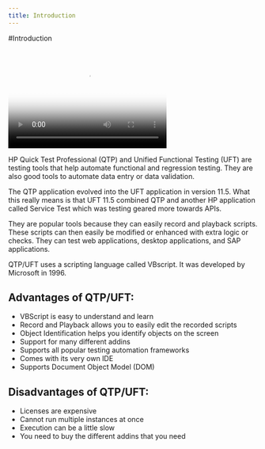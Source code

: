 ```yaml
---
title: Introduction
---
```


#Introduction

<video src="https://youtu.be/4ApSX65jSc0" poster="https://cloud.githubusercontent.com/assets/10998057/10165563/9d02d044-6685-11e5-85c5-de93f21a4707.PNG" width="320" height="200" controls preload></video>


HP Quick Test Professional (QTP) and Unified Functional Testing (UFT) are testing tools that help automate functional and regression testing. They are also good tools to automate data entry or data validation. 

The QTP application evolved into the UFT application in version 11.5. What this really means is that UFT 11.5 combined QTP and another HP application called Service Test which was testing geared more towards APIs. 

They are popular tools because they can easily record and playback scripts. These scripts can then easily be modified or enhanced with extra logic or checks. They can test web applications, desktop applications, and SAP applications. 

QTP/UFT uses a scripting language called VBscript. It was developed by Microsoft in 1996. 


Advantages of QTP/UFT:
-----------------------------------------------------------------
- VBScript is easy to understand and learn
- Record and Playback allows you to easily edit the recorded scripts
- Object Identification helps you identify objects on the screen
- Support for many different addins 
- Supports all popular testing automation frameworks
- Comes with its very own IDE
- Supports Document Object Model (DOM)


Disadvantages of QTP/UFT:
-----------------------------------------------------------------
- Licenses are expensive
- Cannot run multiple instances at once
- Execution can be a little slow
- You need to buy the different addins that you need

